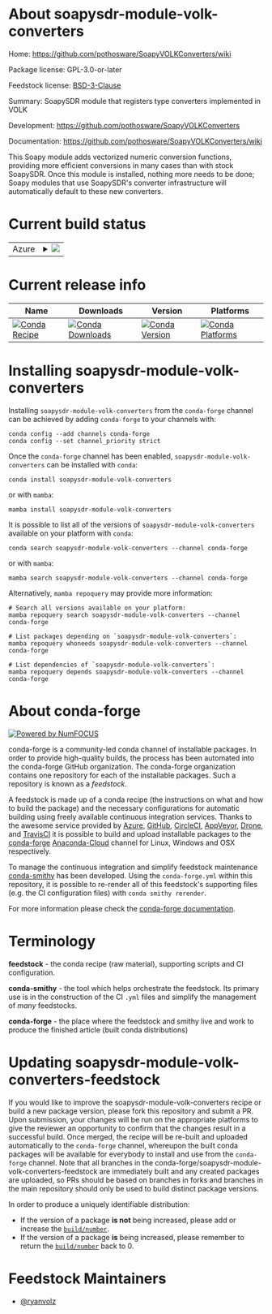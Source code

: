 About soapysdr-module-volk-converters
=====================================

Home: https://github.com/pothosware/SoapyVOLKConverters/wiki

Package license: GPL-3.0-or-later

Feedstock license: [BSD-3-Clause](https://github.com/conda-forge/soapysdr-module-volk-converters-feedstock/blob/main/LICENSE.txt)

Summary: SoapySDR module that registers type converters implemented in VOLK

Development: https://github.com/pothosware/SoapyVOLKConverters

Documentation: https://github.com/pothosware/SoapyVOLKConverters/wiki

This Soapy module adds vectorized numeric conversion functions, providing more efficient conversions in many cases than with stock SoapySDR. Once this module is installed, nothing more needs to be done; Soapy modules that use SoapySDR's converter infrastructure will automatically default to these new converters.


Current build status
====================


<table>
    
  <tr>
    <td>Azure</td>
    <td>
      <details>
        <summary>
          <a href="https://dev.azure.com/conda-forge/feedstock-builds/_build/latest?definitionId=18384&branchName=main">
            <img src="https://dev.azure.com/conda-forge/feedstock-builds/_apis/build/status/soapysdr-module-volk-converters-feedstock?branchName=main">
          </a>
        </summary>
        <table>
          <thead><tr><th>Variant</th><th>Status</th></tr></thead>
          <tbody><tr>
              <td>linux_64</td>
              <td>
                <a href="https://dev.azure.com/conda-forge/feedstock-builds/_build/latest?definitionId=18384&branchName=main">
                  <img src="https://dev.azure.com/conda-forge/feedstock-builds/_apis/build/status/soapysdr-module-volk-converters-feedstock?branchName=main&jobName=linux&configuration=linux%20linux_64_" alt="variant">
                </a>
              </td>
            </tr><tr>
              <td>osx_64</td>
              <td>
                <a href="https://dev.azure.com/conda-forge/feedstock-builds/_build/latest?definitionId=18384&branchName=main">
                  <img src="https://dev.azure.com/conda-forge/feedstock-builds/_apis/build/status/soapysdr-module-volk-converters-feedstock?branchName=main&jobName=osx&configuration=osx%20osx_64_" alt="variant">
                </a>
              </td>
            </tr><tr>
              <td>win_64</td>
              <td>
                <a href="https://dev.azure.com/conda-forge/feedstock-builds/_build/latest?definitionId=18384&branchName=main">
                  <img src="https://dev.azure.com/conda-forge/feedstock-builds/_apis/build/status/soapysdr-module-volk-converters-feedstock?branchName=main&jobName=win&configuration=win%20win_64_" alt="variant">
                </a>
              </td>
            </tr>
          </tbody>
        </table>
      </details>
    </td>
  </tr>
</table>

Current release info
====================

| Name | Downloads | Version | Platforms |
| --- | --- | --- | --- |
| [![Conda Recipe](https://img.shields.io/badge/recipe-soapysdr--module--volk--converters-green.svg)](https://anaconda.org/conda-forge/soapysdr-module-volk-converters) | [![Conda Downloads](https://img.shields.io/conda/dn/conda-forge/soapysdr-module-volk-converters.svg)](https://anaconda.org/conda-forge/soapysdr-module-volk-converters) | [![Conda Version](https://img.shields.io/conda/vn/conda-forge/soapysdr-module-volk-converters.svg)](https://anaconda.org/conda-forge/soapysdr-module-volk-converters) | [![Conda Platforms](https://img.shields.io/conda/pn/conda-forge/soapysdr-module-volk-converters.svg)](https://anaconda.org/conda-forge/soapysdr-module-volk-converters) |

Installing soapysdr-module-volk-converters
==========================================

Installing `soapysdr-module-volk-converters` from the `conda-forge` channel can be achieved by adding `conda-forge` to your channels with:

```
conda config --add channels conda-forge
conda config --set channel_priority strict
```

Once the `conda-forge` channel has been enabled, `soapysdr-module-volk-converters` can be installed with `conda`:

```
conda install soapysdr-module-volk-converters
```

or with `mamba`:

```
mamba install soapysdr-module-volk-converters
```

It is possible to list all of the versions of `soapysdr-module-volk-converters` available on your platform with `conda`:

```
conda search soapysdr-module-volk-converters --channel conda-forge
```

or with `mamba`:

```
mamba search soapysdr-module-volk-converters --channel conda-forge
```

Alternatively, `mamba repoquery` may provide more information:

```
# Search all versions available on your platform:
mamba repoquery search soapysdr-module-volk-converters --channel conda-forge

# List packages depending on `soapysdr-module-volk-converters`:
mamba repoquery whoneeds soapysdr-module-volk-converters --channel conda-forge

# List dependencies of `soapysdr-module-volk-converters`:
mamba repoquery depends soapysdr-module-volk-converters --channel conda-forge
```


About conda-forge
=================

[![Powered by
NumFOCUS](https://img.shields.io/badge/powered%20by-NumFOCUS-orange.svg?style=flat&colorA=E1523D&colorB=007D8A)](https://numfocus.org)

conda-forge is a community-led conda channel of installable packages.
In order to provide high-quality builds, the process has been automated into the
conda-forge GitHub organization. The conda-forge organization contains one repository
for each of the installable packages. Such a repository is known as a *feedstock*.

A feedstock is made up of a conda recipe (the instructions on what and how to build
the package) and the necessary configurations for automatic building using freely
available continuous integration services. Thanks to the awesome service provided by
[Azure](https://azure.microsoft.com/en-us/services/devops/), [GitHub](https://github.com/),
[CircleCI](https://circleci.com/), [AppVeyor](https://www.appveyor.com/),
[Drone](https://cloud.drone.io/welcome), and [TravisCI](https://travis-ci.com/)
it is possible to build and upload installable packages to the
[conda-forge](https://anaconda.org/conda-forge) [Anaconda-Cloud](https://anaconda.org/)
channel for Linux, Windows and OSX respectively.

To manage the continuous integration and simplify feedstock maintenance
[conda-smithy](https://github.com/conda-forge/conda-smithy) has been developed.
Using the ``conda-forge.yml`` within this repository, it is possible to re-render all of
this feedstock's supporting files (e.g. the CI configuration files) with ``conda smithy rerender``.

For more information please check the [conda-forge documentation](https://conda-forge.org/docs/).

Terminology
===========

**feedstock** - the conda recipe (raw material), supporting scripts and CI configuration.

**conda-smithy** - the tool which helps orchestrate the feedstock.
                   Its primary use is in the construction of the CI ``.yml`` files
                   and simplify the management of *many* feedstocks.

**conda-forge** - the place where the feedstock and smithy live and work to
                  produce the finished article (built conda distributions)


Updating soapysdr-module-volk-converters-feedstock
==================================================

If you would like to improve the soapysdr-module-volk-converters recipe or build a new
package version, please fork this repository and submit a PR. Upon submission,
your changes will be run on the appropriate platforms to give the reviewer an
opportunity to confirm that the changes result in a successful build. Once
merged, the recipe will be re-built and uploaded automatically to the
`conda-forge` channel, whereupon the built conda packages will be available for
everybody to install and use from the `conda-forge` channel.
Note that all branches in the conda-forge/soapysdr-module-volk-converters-feedstock are
immediately built and any created packages are uploaded, so PRs should be based
on branches in forks and branches in the main repository should only be used to
build distinct package versions.

In order to produce a uniquely identifiable distribution:
 * If the version of a package **is not** being increased, please add or increase
   the [``build/number``](https://docs.conda.io/projects/conda-build/en/latest/resources/define-metadata.html#build-number-and-string).
 * If the version of a package **is** being increased, please remember to return
   the [``build/number``](https://docs.conda.io/projects/conda-build/en/latest/resources/define-metadata.html#build-number-and-string)
   back to 0.

Feedstock Maintainers
=====================

* [@ryanvolz](https://github.com/ryanvolz/)

